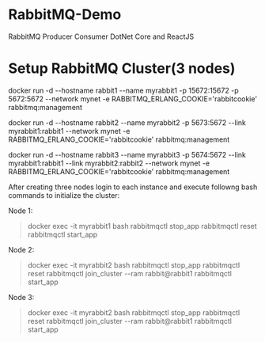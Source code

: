 # RabbitMQ-Demo
RabbitMQ Producer Consumer DotNet Core and ReactJS

# Setup RabbitMQ Cluster(3 nodes)

docker run -d --hostname rabbit1 --name myrabbit1 -p 15672:15672 -p 5672:5672 --network mynet -e RABBITMQ_ERLANG_COOKIE='rabbitcookie' rabbitmq:management

docker run -d --hostname rabbit2 --name myrabbit2 -p 5673:5672 --link myrabbit1:rabbit1 --network mynet -e RABBITMQ_ERLANG_COOKIE='rabbitcookie' rabbitmq:management

docker run -d --hostname rabbit3 --name myrabbit3 -p 5674:5672 --link myrabbit1:rabbit1 --link myrabbit2:rabbit2 --network mynet -e RABBITMQ_ERLANG_COOKIE='rabbitcookie' rabbitmq:management


After creating three nodes login to each instance and execute followng bash commands to initialize the cluster:

Node 1:
> docker exec -it myrabbit1 bash
> rabbitmqctl stop_app
> rabbitmqctl reset
> rabbitmqctl start_app


Node 2:
> docker exec -it myrabbit2 bash
> rabbitmqctl stop_app
> rabbitmqctl reset
> rabbitmqctl join_cluster --ram rabbit@rabbit1
> rabbitmqctl start_app


Node 3:
> docker exec -it myrabbit2 bash
> rabbitmqctl stop_app
> rabbitmqctl reset
> rabbitmqctl join_cluster --ram rabbit@rabbit1
> rabbitmqctl start_app

